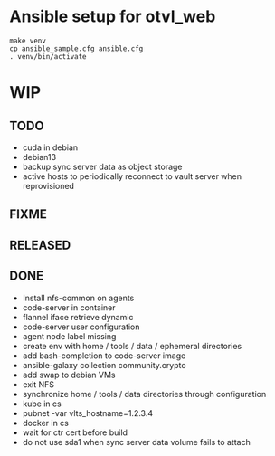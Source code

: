 # Ansible setup for otvl_web

    make venv
    cp ansible_sample.cfg ansible.cfg
    . venv/bin/activate

# WIP

## TODO

- cuda in debian
- debian13
- backup sync server data as object storage
- active hosts to periodically reconnect to vault server when reprovisioned

## FIXME

## RELEASED
  
## DONE

- Install nfs-common on agents
- code-server in container
- flannel iface retrieve dynamic
- code-server user configuration
- agent node label missing
- create env with home / tools / data / ephemeral directories
- add bash-completion to code-server image
- ansible-galaxy collection community.crypto
- add swap to debian VMs
- exit NFS
- synchronize home / tools / data directories through configuration
- kube in cs
- pubnet -var vlts_hostname=1.2.3.4
- docker in cs
- wait for ctr cert before build
- do not use sda1 when sync server data volume fails to attach
